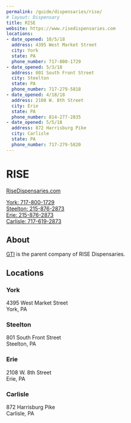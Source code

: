 ```yaml
---
permalink: /guide/dispensaries/rise/
# layout: Dispensary
title: RISE
website: https://www.risedispensaries.com
locations:
- date_opened: 10/5/18
  address: 4395 West Market Street
  city: York
  state: PA
  phone_number: 717-800-1729
- date_opened: 5/3/18
  address: 801 South Front Street
  city: Steelton
  state: PA
  phone_number: 717-279-5818
- date_opened: 4/18/18
  address: 2108 W. 8th Street
  city: Erie
  state: PA
  phone_number: 814-277-2835
- date_opened: 5/5/18
  address: 872 Harrisburg Pike
  city: Carlisle
  state: PA
  phone_number: 717-279-5820
---
```



# RISE
[RiseDispensaries.com <i class="fas fa-globe float-right"></i>](https://www.risedispensaries.com)

[York: 717-800-1729 <i class="fas fa-phone float-right"></i>](tel:717-800-1729)<br>
[Steelton: 215-876-2873 <i class="fas fa-phone float-right"></i>](tel:215-876-2873)<br>
[Erie: 215-876-2873 <i class="fas fa-phone float-right"></i>](tel:215-876-2873)<br>
[Carlisle: 717-619-2873 <i class="fas fa-phone float-right"></i>](tel:717-619-2873)
## About
[GTI](https://www.gtigrows.com/) is the parent company of RISE Dispensaries.

## Locations <i class="fas fa-map-marked-alt float-right"></i>
### York
4395 West Market Street<br>
York, PA

### Steelton
801 South Front Street<br>
Steelton, PA

### Erie
2108 W. 8th Street<br>
Erie, PA

### Carlisle
872 Harrisburg Pike<br>
Carlisle, PA